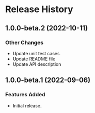 # Release History

## 1.0.0-beta.2 (2022-10-11)

### Other Changes

- Update unit test cases
- Update README file
- Update API description

## 1.0.0-beta.1 (2022-09-06)

### Features Added

- Initial release.
